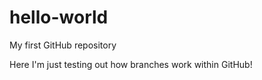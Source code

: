 # hello-world
My first GitHub repository

Here I'm just testing out how branches work within GitHub!
